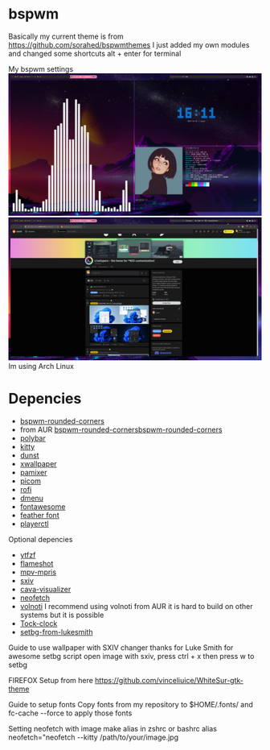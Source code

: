 # bspwm
Basically my current theme is from https://github.com/sorahed/bspwmthemes
I just added my own modules and changed some shortcuts
alt + enter for terminal


My bspwm settings
![Horizon](/desktop/currentsetup.png)
![Horizon](/desktop/currentsetup2.png)
Im using
	Arch Linux

# Depencies
+ [bspwm-rounded-corners](https://github.com/j-james/bspwm-rounded-corners) 
+ from AUR [bspwm-rounded-cornersbspwm-rounded-corners](https://aur.archlinux.org/packages/bspwm-rounded-corners/)
+ [polybar](https://github.com/polybar/polybar)
+ [kitty](https://github.com/kovidgoyal/kitty)
+ [dunst](https://github.com/dunst-project/dunst)
+ [xwallpaper](https://github.com/stoeckmann/xwallpaper)
+ [pamixer](https://github.com/cdemoulins/pamixer)
+ [picom](https://github.com/yshui/picom)
+ [rofi](https://github.com/davatorium/rofi)
+ [dmenu](https://tools.suckless.org/dmenu/)
+ [fontawesome](https://fontawesome.com/download)
+ [feather font](https://github.com/AT-UI/feather-font)
+ [playerctl](https://github.com/altdesktop/playerctl)


Optional depencies
+ [ytfzf](https://github.com/pystardust/ytfzf)
+ [flameshot](https://github.com/flameshot-org/flameshot)
+ [mpv-mpris](https://github.com/hoyon/mpv-mpris)
+ [sxiv](https://github.com/muennich/sxiv)
+ [cava-visualizer](https://github.com/karlstav/cava)
+ [neofetch](https://github.com/dylanaraps/neofetch)
+ [volnoti](https://github.com/davidbrazdil/volnoti)
I recommend using volnoti from AUR it is hard to build on other systems but it is possible
+ [Tock-clock](https://github.com/nwtnni/tock)
+ [setbg-from-lukesmith](https://github.com/LukeSmithxyz/voidrice/tree/master/.local/bin)

Guide to use wallpaper with SXIV changer thanks for Luke Smith for awesome setbg script
open image with sxiv, press ctrl + x then press w to setbg

FIREFOX Setup
from here
https://github.com/vinceliuice/WhiteSur-gtk-theme

Guide to setup fonts
Copy fonts from my repository to $HOME/.fonts/
and fc-cache --force to apply those fonts

Setting neofetch with image
make alias in zshrc or bashrc
alias neofetch="neofetch --kitty /path/to/your/image.jpg
